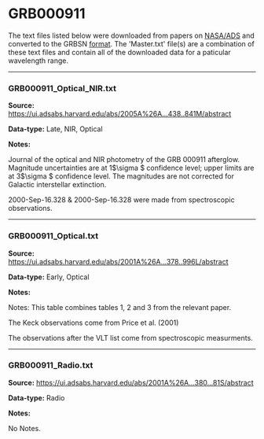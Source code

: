 # GRB000911

The text files listed below were downloaded from papers on [NASA/ADS](https://ui.adsabs.harvard.edu) and converted to the GRBSN [format](https://github.com/GabrielF98/GRBSNWebtool/tree/master/Webtool/static/SourceData). The 'Master.txt' file(s) are a combination of these text files and contain all of the downloaded data for a paticular wavelength range.

***

### GRB000911_Optical_NIR.txt

**Source:** https://ui.adsabs.harvard.edu/abs/2005A%26A...438..841M/abstract

**Data-type:** Late, NIR, Optical

**Notes:**

Journal of the optical and NIR photometry of the GRB 000911 afterglow. Magnitude uncertainties are at 1$\sigma $ confidence level; upper limits are at 3$\sigma $ confidence level. The magnitudes are not corrected for Galactic interstellar extinction.

2000-Sep-16.328 & 2000-Sep-16.328 were made from spectroscopic observations.


***

### GRB000911_Optical.txt

**Source:** https://ui.adsabs.harvard.edu/abs/2001A%26A...378..996L/abstract

**Data-type:** Early, Optical

**Notes:**

Notes: This table combines tables 1, 2 and 3 from the relevant paper.

The Keck observations come from Price et al. (2001)

The observations after the VLT list come from spectroscopic measurments.


***

### GRB000911_Radio.txt

**Source:** https://ui.adsabs.harvard.edu/abs/2001A%26A...380...81S/abstract

**Data-type:** Radio

**Notes:**

No Notes.
